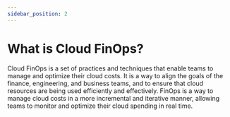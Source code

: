 ```yaml
---
sidebar_position: 2
---
```


# What is Cloud FinOps?

Cloud FinOps is a set of practices and techniques that enable teams to manage and optimize their cloud costs. It is a way to align the goals of the finance, engineering, and business teams, and to ensure that cloud resources are being used efficiently and effectively. FinOps is a way to manage cloud costs in a more incremental and iterative manner, allowing teams to monitor and optimize their cloud spending in real time.